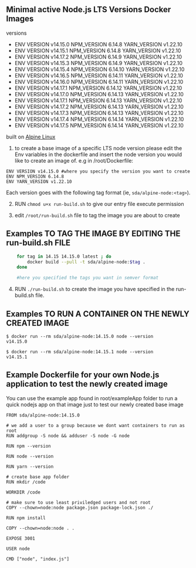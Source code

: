 Minimal active Node.js LTS Versions Docker Images
-----------------------------------------------------

versions
- ENV VERSION v14.15.0 NPM_VERSION 6.14.8 YARN_VERSION v1.22.10
- ENV VERSION v14.15.1 NPM_VERSION 6.14.8 YARN_VERSION v1.22.10
- ENV VERSION v14.17.2 NPM_VERSION 6.14.9 YARN_VERSION v1.22.10
- ENV VERSION v14.15.3 NPM_VERSION 6.14.9 YARN_VERSION v1.22.10
- ENV VERSION v14.15.4 NPM_VERSION 6.14.10 YARN_VERSION v1.22.10
- ENV VERSION v14.16.5 NPM_VERSION 6.14.11 YARN_VERSION v1.22.10
- ENV VERSION v14.16.0 NPM_VERSION 6.14.11 YARN_VERSION v1.22.10
- ENV VERSION v14.17.1 NPM_VERSION 6.14.12 YARN_VERSION v1.22.10
- ENV VERSION v14.17.0 NPM_VERSION 6.14.13 YARN_VERSION v1.22.10
- ENV VERSION v14.17.1 NPM_VERSION 6.14.13 YARN_VERSION v1.22.10
- ENV VERSION v14.17.2 NPM_VERSION 6.14.13 YARN_VERSION v1.22.10
- ENV VERSION v14.17.3 NPM_VERSION 6.14.13 YARN_VERSION v1.22.10
- ENV VERSION v14.17.4 NPM_VERSION 6.14.14 YARN_VERSION v1.22.10
- ENV VERSION v14.17.5 NPM_VERSION 6.14.14 YARN_VERSION v1.22.10

built on [Alpine Linux](https://alpinelinux.org/)

1. to create a base image of a specific LTS node version please edit the Env variables in the dockerfile and insert the node version you would like to create an image of.
e.g in /root/Dockerfile:

```
ENV VERSION v14.15.0 #where you specify the version you want to create
ENV NPM_VERSION 6.14.8
ENV YARN_VERSION v1.22.10
```

Each version goes with the following tag format 
(ie, `sda/alpine-node:<tag>`).

2. RUN `chmod u+x run-build.sh` to give our entry file execute permission

3. edit `/root/run-build.sh` file to tag the image you are about to create

Examples TO TAG THE IMAGE BY EDITING THE run-build.sh FILE
-----------------------------------------------------------
```run-build.sh
    for tag in 14.15 14.15.0 latest ; do
        docker build --pull -t sda/alpine-node:$tag .
    done

    #here you specified the tags you want in semver format
```

4. RUN `./run-build.sh` to create the image you have specified in the run-build.sh file.




Examples TO RUN A CONTAINER ON THE NEWLY CREATED IMAGE
-------------------------------------------------------

```console
$ docker run --rm sda/alpine-node:14.15.0 node --version
v14.15.0

$ docker run --rm sda/alpine-node:14.15.1 node --version
v14.15.1
```


Example Dockerfile for your own Node.js application to test the newly created image
-----------------------------------------------------------------------------------

You can use the example app found in root/exampleApp folder to run a quick nodejs app on that image just to test our newly created base image

```exampleApp/app-Dockerfile
FROM sda/alpine-node:14.15.0

# we add a user to a group because we dont want containers to run as root
RUN addgroup -S node && adduser -S node -G node

RUN npm --version

RUN node --version

RUN yarn --version

# create base app folder
RUN mkdir /code

WORKDIR /code

# make sure to use least priviledged users and not root
COPY --chown=node:node package.json package-lock.json ./

RUN npm install

COPY --chown=node:node . .

EXPOSE 3001

USER node

CMD ["node", "index.js"]
```